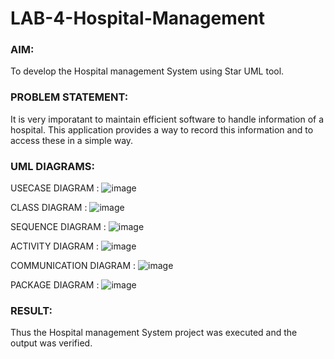# LAB-4-Hospital-Management
### AIM:
To develop the Hospital management System using Star UML tool.
### PROBLEM STATEMENT:
It is very imporatant to maintain efficient software to handle information of a hospital.
This application provides a way to record this information and to access these in a simple way.

### UML DIAGRAMS:
USECASE DIAGRAM :
![image](https://github.com/HycinthD/LAB-4-Hospital-Management/assets/144870810/16cdb796-647f-4d78-94c4-b8bbf8505e69)

CLASS DIAGRAM :
![image](https://github.com/HycinthD/LAB-4-Hospital-Management/assets/144870810/ea88b5d5-ec4d-4685-b3bf-1b75be8e8bab)

SEQUENCE DIAGRAM :
![image](https://github.com/HycinthD/LAB-4-Hospital-Management/assets/144870810/dc2b8c36-d7dc-4524-9b48-8cb0aa1af8b2)

ACTIVITY DIAGRAM :
![image](https://github.com/HycinthD/LAB-4-Hospital-Management/assets/144870810/119a918d-44f4-452e-8b89-dbb867e43310)

COMMUNICATION DIAGRAM :
![image](https://github.com/HycinthD/LAB-4-Hospital-Management/assets/144870810/b2a2f867-d4ba-4f72-b44b-3d2501d17e9b)

PACKAGE DIAGRAM :
![image](https://github.com/HycinthD/LAB-4-Hospital-Management/assets/144870810/94a2740e-7e73-4827-bda6-d10cbafcfec3)


### RESULT:
Thus the Hospital management System project was executed and the output was verified.
